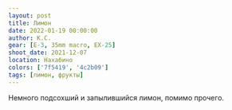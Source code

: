 ```yaml
---
layout: post
title: Лимон
date: 2022-01-19 00:00:00
author: К.С.
gear: [E-3, 35mm macro, EX-25]
shoot_date: 2021-12-07
location: Нахабино
colors: ['7f5419', '4c2b09']
tags: [лимон, фрукты]
---
```

Немного подсохший и запылившийся лимон, помимо прочего.
